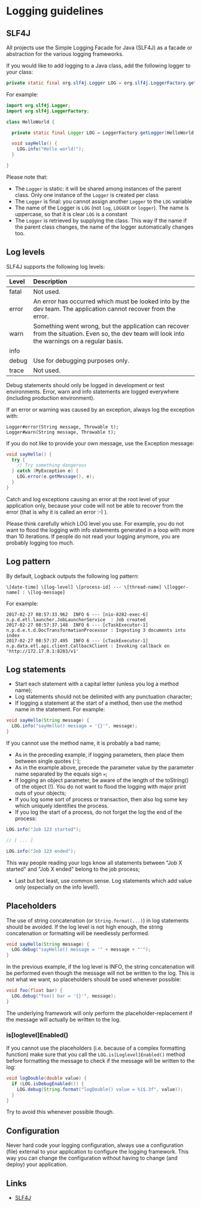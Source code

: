 # Logging guidelines

## SLF4J

All projects use the Simple Logging Facade for Java (SLF4J) as a facade or abstraction for the various logging frameworks.

If you would like to add logging to a Java class, add the following logger to your class:

```java
private static final org.slf4j.Logger LOG = org.slf4j.LoggerFactory.getLogger(MyClass.class);
```

For example:

```java
import org.slf4j.Logger;
import org.slf4j.LoggerFactory;

class HelloWorld {

  private static final Logger LOG = LoggerFactory.getLogger(HelloWorld.class);

  void sayHello() {
    LOG.info("Hello world!");
  }

}
```

Please note that:

* The `Logger` is static: it will be shared among instances of the parent class. Only one instance of the `Logger` is created per class
* The `Logger` is final: you cannot assign another `Logger` to the `LOG` variable
* The name of the Logger is `LOG` (not `log`, `LOGGER` or `logger`). The name is uppercase, so that it is clear `LOG` is a constant
* The `Logger` is retrieved by supplying the class. This way if the name if the parent class changes, the name of the logger automatically changes too.

## Log levels

SLF4J supports the following log levels:

| Level | Description
|:--|:--
| fatal | Not used.
| error | An error has occurred which must be looked into by the dev team. The application cannot recover from the error.
| warn  | Something went wrong, but the application can recover from the situation. Even so, the dev team will look into the warnings on a regular basis.
| info  |
| debug | Use for debugging purposes only.
| trace | Not used.

Debug statements should only be logged in development or test environments. Error, warn and info statements are logged everywhere (including production environment).

If an error or warning was caused by an exception, always log the exception with:

```
Logger#error(String message, Throwable t);
Logger#warn(String message, Throwable t);
```

If you do not like to provide your own message, use the Exception message:

```java
void sayHello() {
  try {
    // Try something dangerous
  } catch (MyException e) {
    LOG.error(e.getMessage(), e);
  }
}
```

Catch and log exceptions causing an error at the root level of your application only, because your code will not be able to recover from the error (that is why it is called an error :-) ).

Please think carefully which LOG level you use. For example, you do not want to flood the logging with info statements generated in a loop with more than 10 iterations. If people do not read your logging anymore, you are probably logging too much.

## Log pattern

By default, Logback outputs the following log pattern:

```
\[date-time] \[log-level] \[process-id] --- \[thread-name] \[logger-name] : \[log-message]
```

For example:

```
2017-02-27 08:57:33.962  INFO 6 --- [nio-8282-exec-6] n.p.d.etl.launcher.JobLauncherService  : Job created
2017-02-27 08:57:37.148  INFO 6 --- [cTaskExecutor-1] n.p.d.e.t.d.DocTransformationProcessor : Ingesting 3 documents into index
2017-02-27 08:57:37.495  INFO 6 --- [cTaskExecutor-1] n.p.data.etl.api.client.CallbackClient : Invoking callback on 'http://172.17.0.1:8283/v1'
```

## Log statements

* Start each statement with a capital letter (unless you log a method name);
* Log statements should not be delimited with any punctuation character;
* If logging a statement at the start of a method, then use the method name in the statement. For example:
```java
void sayHello(String message) {
  LOG.info("sayHello() message = '{}'", message);
}
```

If you cannot use the method name, it is probably a bad name;
* As in the preceding example, if logging parameters, then place them between single quotes (`'`);
* As in the example above, precede the parameter value by the parameter name separated by the equals sign `=`;
* If logging an object parameter, be aware of the length of the toString() of the object (!). You do not want to flood the logging with major print outs of your objects;
* If you log some sort of process or transaction, then also log some key which uniquely identifies the process.
* If you log the start of a process, do not forget the log the end of the process:

```java
LOG.info("Job 123 started");

// [ ... ]

LOG.info("Job 123 ended");
```

This way people reading your logs know all statements between "Job X started" and "Job X ended" belong to the job process;
* Last but bot least, use common sense. Log statements which add value only (especially on the info level!).

## Placeholders

The use of string concatenation (or `String.format(...)`) in log statements should be avoided. If the log level is not high enough, the string concatenation or formatting will be needlessly performed.

```java
void sayHello(String message) {
  LOG.debug("sayHello() message = '" + message + "'");
}
```

In the previous example, if the log level is INFO, the string concatenation will be performed even though the message will not be written to the log. This is not what we want, so placeholders should be used whenever possible:

```java
void foo(float bar) {
  LOG.debug("foo() bar = '{}'", message);
}
```

The underlying framework will only perform the placeholder-replacement if the message will actually be written to the log.

### is\[loglevel\]Enabled()

If you cannot use the placeholders (i.e. because of a
complex formatting function) make sure that you call the `LOG.is[Loglevel]Enabled()` method before formatting the message to check if the message will be written to the log:

```java
void logDouble(double value) {
  if (LOG.isDebugEnabled()) {
    LOG.debug(String.format("logDouble() value = %1$.3f", value));
  }
}
```

Try to avoid this whenever possible though.

## Configuration

Never hard code your logging configuration, always use a configuration (file) external to your application to configure the logging framework. This way you can change the configuration without having to change (and deploy) your application.

## Links

* [SLF4J](https://www.slf4j.org/)
